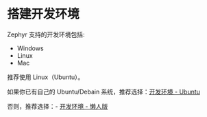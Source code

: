 # 搭建开发环境

Zephyr 支持的开发环境包括:
- Windows
- Linux
- Mac

推荐使用 Linux（Ubuntu）。

如果你已有自己的 Ubuntu/Debain 系统，推荐选择：[开发环境 - Ubuntu](env_ubuntu.md)

否则，推荐选择：- [开发环境 - 懒人版](env_easy.md)
